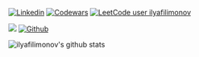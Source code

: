 <!-- Your badges -->
[![Linkedin](https://img.shields.io/badge/ilya-filimonov-blue?style=flat&logo=Linkedin&logoColor=white)](https://www.linkedin.com/in/ilya-filimonov/)
[![Codewars](https://www.codewars.com/users/ilya_filimonov/badges/micro)](https://www.codewars.com/users/ilya_filimonov)
[![LeetCode user ilyafilimonov](https://img.shields.io/badge/dynamic/json?style=for-the-badge&labelColor=black&color=%23ffa116&label=Solved&query=solvedOverTotal&url=https%3A%2F%2Fleetcode-badge.vercel.app%2Fapi%2Fusers%2Filyafilimonov&logo=leetcode&logoColor=yellow)](https://leetcode.com/ilyafilimonov/)

<!-- Profile View Count and GitStats -->
![](https://komarev.com/ghpvc/?username=ilyafilimonov&style=flat)
[![Github](https://img.shields.io/badge/-ilyafilimonov-black?style=flat&labelColor=black&logo=github&logoColor=white)](https://gitstats.me/ilyafilimonov)

<!-- https://github.com/anuraghazra/github-readme-stats -->
![ilyafilimonov's github stats](https://github-readme-stats.vercel.app/api?username=ilyafilimonov&show_icons=true&count_private=true&include_all_commits=true&hide_title=true)



